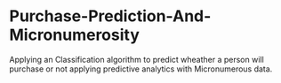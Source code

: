 # Purchase-Prediction-And-Micronumerosity
Applying an Classification algorithm to predict wheather a person will purchase or not applying predictive analytics with Micronumerous data.
